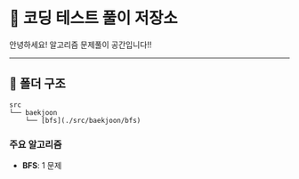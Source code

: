 # 🚀 코딩 테스트 풀이 저장소

안녕하세요! 알고리즘 문제풀이 공간입니다!!

---

## 📁 폴더 구조

```
src
└── baekjoon
    └── [bfs](./src/baekjoon/bfs)
```

### 주요 알고리즘
- **BFS**: 1 문제
